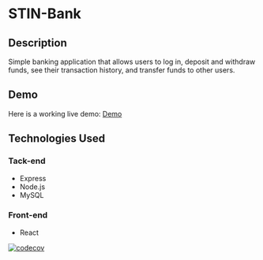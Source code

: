 # STIN-Bank

## Description

Simple banking application that allows users to log in, deposit and withdraw funds, see their transaction history, and
transfer funds to other users.

## Demo 
Here is a working live demo:
[Demo](https://stinbank.marcel-horvath.me/)

## Technologies Used
### Tack-end

- Express
- Node.js
- MySQL

### Front-end

- React

[![codecov](https://codecov.io/gh/MarcelHor/STIN-Bank/branch/main/graph/badge.svg?token=NJT9MZV09O)](https://codecov.io/gh/MarcelHor/STIN-Bank)

